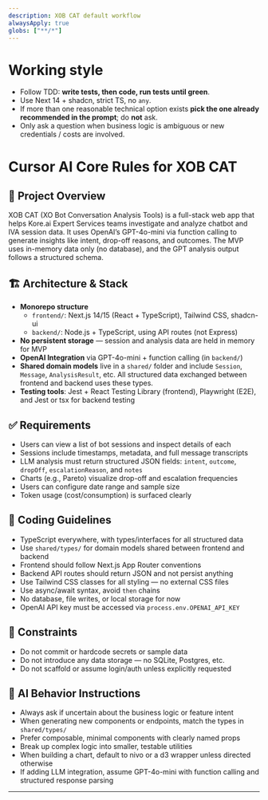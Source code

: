 ```yaml
---
description: XOB CAT default workflow
alwaysApply: true
globs: ["**/*"]
---
```


# Working style
- Follow TDD: **write tests, then code, run tests until green**.
- Use Next 14 + shadcn, strict TS, no `any`.
- If more than one reasonable technical option exists **pick the one already recommended in the prompt**; do **not** ask.
- Only ask a question when business logic is ambiguous or new credentials / costs are involved.


# Cursor AI Core Rules for XOB CAT

## 🧠 Project Overview
XOB CAT (XO Bot Conversation Analysis Tools) is a full-stack web app that helps Kore.ai Expert Services teams investigate and analyze chatbot and IVA session data. It uses OpenAI’s GPT-4o-mini via function calling to generate insights like intent, drop-off reasons, and outcomes. The MVP uses in-memory data only (no database), and the GPT analysis output follows a structured schema.

## 🏗️ Architecture & Stack
- **Monorepo structure**
  - `frontend/`: Next.js 14/15 (React + TypeScript), Tailwind CSS, shadcn-ui
  - `backend/`: Node.js + TypeScript, using API routes (not Express)
- **No persistent storage** — session and analysis data are held in memory for MVP
- **OpenAI Integration** via GPT-4o-mini + function calling (in `backend/`)
- **Shared domain models** live in a `shared/` folder and include `Session`, `Message`, `AnalysisResult`, etc. All structured data exchanged between frontend and backend uses these types.
- **Testing tools**: Jest + React Testing Library (frontend), Playwright (E2E), and Jest or tsx for backend testing

## ✅ Requirements
- Users can view a list of bot sessions and inspect details of each
- Sessions include timestamps, metadata, and full message transcripts
- LLM analysis must return structured JSON fields: `intent`, `outcome`, `dropOff`, `escalationReason`, and `notes`
- Charts (e.g., Pareto) visualize drop-off and escalation frequencies
- Users can configure date range and sample size
- Token usage (cost/consumption) is surfaced clearly

## 📐 Coding Guidelines
- TypeScript everywhere, with types/interfaces for all structured data
- Use `shared/types/` for domain models shared between frontend and backend
- Frontend should follow Next.js App Router conventions
- Backend API routes should return JSON and not persist anything
- Use Tailwind CSS classes for all styling — no external CSS files
- Use async/await syntax, avoid `then` chains
- No database, file writes, or local storage for now
- OpenAI API key must be accessed via `process.env.OPENAI_API_KEY`

## 🛑 Constraints
- Do not commit or hardcode secrets or sample data
- Do not introduce any data storage — no SQLite, Postgres, etc.
- Do not scaffold or assume login/auth unless explicitly requested

## 🤖 AI Behavior Instructions
- Always ask if uncertain about the business logic or feature intent
- When generating new components or endpoints, match the types in `shared/types/`
- Prefer composable, minimal components with clearly named props
- Break up complex logic into smaller, testable utilities
- When building a chart, default to nivo or a d3 wrapper unless directed otherwise
- If adding LLM integration, assume GPT-4o-mini with function calling and structured response parsing

---
